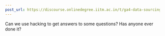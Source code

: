 ```yaml
---
post_url: https://discourse.onlinedegree.iitm.ac.in/t/ga4-data-sourcing-discussion-thread-tds-jan-2025/165959/123
---
```

Can we use hacking to get answers to some questions? Has anyone ever done it?